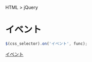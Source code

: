 HTML > jQuery
# イベント
```javascript
$(css_selector).on('イベント', func);
```

[イベント](../イベント/index.md)  
